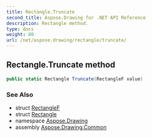 ```yaml
---
title: Rectangle.Truncate
second_title: Aspose.Drawing for .NET API Reference
description: Rectangle method. 
type: docs
weight: 80
url: /net/aspose.drawing/rectangle/truncate/
---
```

## Rectangle.Truncate method

```csharp
public static Rectangle Truncate(RectangleF value)
```

### See Also

* struct [RectangleF](../../rectanglef/)
* struct [Rectangle](../)
* namespace [Aspose.Drawing](../../rectangle/)
* assembly [Aspose.Drawing.Common](../../../)


